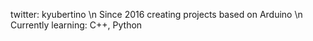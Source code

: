 twitter: kyubertino \n
Since 2016 creating projects based on Arduino \n
Currently learning: C++, Python
